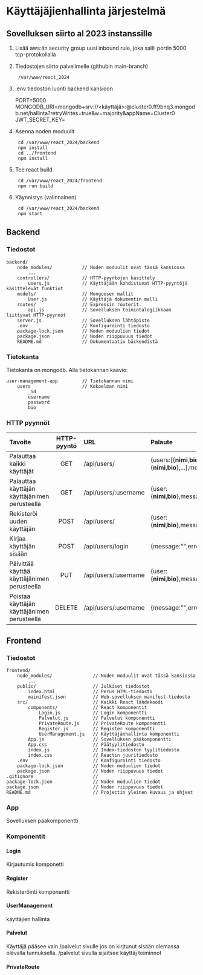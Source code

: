 # Käyttäjäjienhallinta järjestelmä

## Sovelluksen siirto al 2023 instanssille

1. Lisää aws:än security group uusi inbound rule, joka sallii portin 5000 tcp-protokollalla 
2. Tiedostojen siirto palvelimelle (githubin main-branch)

        /var/www/react_2024
3. .env tiedoston luonti backend kansioon

    PORT=5000
    MONGODB_URI=mongodb+srv://<käyttäjä>:<salasana>@cluster0.ff9bnq3.mongodb.net/hallinta?retryWrites=true&w=majority&appName=Cluster0
    JWT_SECRET_KEY=<salainenavain>

4. Asenna noden moduulit

        cd /var/www/react_2024/backend
        npm install
        cd ../frontend
        npm install    

5. Tee react build

        cd /var/www/react_2024/frontend
        npm run build

6. Käynnistys (valinnainen)

        cd /var/www/react_2024/backend
        npm start

## Backend

### Tiedostot

    backend/
        node_modules/           // Noden moduulit ovat tässä kansiossa
            ...
        controllers/            // HTTP-pyyntöjen käsittely
            users.js            // Käyttäjään kohdistuvat HTTP-pyyntöjä käsittelevät funktiot
        models/                 // Mongoosen mallit
            User.js             // Käyttäjä dokumentin malli
        routes/                 // Expressin routerit.
            api.js              // Sovelluksen toimintalogiikkaan liittyvät HTTP-pyynnöt
        server.js               // Sovelluksen lähtöpiste
        .env                    // Konfigurointi tiedosto
        package-lock.json       // Noden moduulien tiedot
        package.json            // Noden riippuvuus tiedot
        README.md               // Dokumentaatio bäckendistä

### Tietokanta

Tietokanta on mongodb. Alla tietokannan kaavio:

    user-management-app         // Tietokannan nimi
        users                   // Kokoelman nimi
            _id
            username
            password
            bio

### HTTP pyynnöt

| Tavoite                                       | HTTP-pyyntö | URL                  | Palaute                                                                      |
| :-------------------------------------------- | :---------: | :------------------- | :--------------------------------------------------------------------------- |
| Palauttaa kaikki käyttäjät                    |     GET     | /api/users/          | {users:[{**nimi**,**bio**},{**nimi**,**bio**},...],message:"",error:boolean} |
| Palauttaa käyttäjän käyttäjänimen perusteella |     GET     | /api/users/:username | {user:{**nimi**,**bio**},message:"",error:boolean}                           |
| Rekisteröi uuden käyttäjän                    |    POST     | /api/users/          | {user:{**nimi**,**bio**},message:"",error:boolean}                           |
| Kirjaa käyttäjän sisään                       |    POST     | /api/users/login     | {message:"",error:boolean,token:""}                                          |
| Päivittää käyttää käyttäjänimen perusteella   |     PUT     | /api/users/:username | {user:{**nimi**,**bio**},message:"",error:boolean}                           |
| Poistaa käyttäjän käyttäjänimen perusteella   |   DELETE    | /api/users/:username | {message:"",error:boolean}                                                   |

## Frontend

### Tiedostot

    frontend/
        node_modules/               // Noden moduulit ovat tässä kansiossa
            ...
        public/                     // Julkiset tiedostot
            index.html              // Perus HTML-tiedosto
            mainifest.json          // Web-sovelluksen manifest-tiedosto
        src/                        // Kaikki React lähdekoodi
            components/             // React komponentit
                Login.js            // Login komponentti
                Palvelut.js         // Palvelut komponentti
                PrivateRoute.js     // PrivateRoute komponentti
                Register.js         // Register komponentti
                UserManagement.js   // Käyttäjänhallinta komponentti
            App.js                  // Sovelluksen pääkomponentti
            App.css                 // Päätyylitiedosto
            index.js                // Index-tiedoston tyylitiedosto
            index.css               // Reactin juuritiedosto
        .env                        // Konfigurointi tiedosto
        package-lock.json           // Noden moduulien tiedot
        package.json                // Noden riippuvuus tiedot
    .gitignore                      // 
    package-lock.json               // Noden moduulien tiedot
    package.json                    // Noden riippuvuus tiedot
    README.md                       // Projectin yleinen kuvaus ja ohjeet

### App
 Sovelluksen pääkomponentti
 
### Komponentit
    

#### Login 
 Kirjautumis komponetti

#### Register
 Rekisteröinti komponentti

#### UserManagement
 käyttäjien hallinta
    
#### Palvelut
 Käyttäjä pääsee vain /palvelut sivulle jos on kirjtunut sisään olemassa olevalla tunnuksella.
 /palvelut sivulla sijaitsee käyttäj toiminnot

#### PrivateRoute
    


        
            
        
